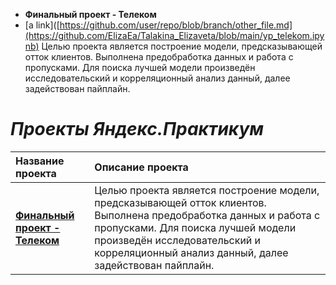 
 - **Финальный проект - Телеком**
 - 
   [a link]([https://github.com/user/repo/blob/branch/other_file.md](https://github.com/ElizaEa/Talakina_Elizaveta/blob/main/yp_telekom.ipynb)
   Целью проекта является построение модели, предсказывающей отток клиентов. Выполнена предобработка данных и работа с пропусками. Для поиска лучшей модели произведён исследовательский и корреляционный анализ данный, далее задействован пайплайн.
# ***Проекты Яндекс.Практикум***


| Название проекта | Описание проекта |
|:-----------------|:-----------------|
| [**Финальный проект - Телеком**](https://github.com/ElizaEa/Talakina_Elizaveta/blob/main/yp_telekom.ipynb) | Целью проекта является построение модели, предсказывающей отток клиентов. Выполнена предобработка данных и работа с пропусками. Для поиска лучшей модели произведён исследовательский и корреляционный анализ данный, далее задействован пайплайн. |
